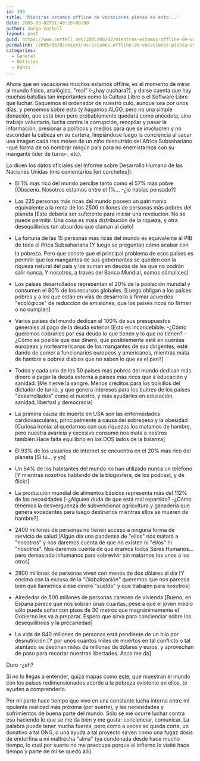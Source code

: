 ```yaml
---
id: 100
title: 'Mientras estamos offline de vacaciones piensa en esto...'
date: 2005-08-02T11:40:16+00:00
author: Jorge Cortell
layout: post
guid: https://www.cortell.net/2005/08/02/mientras-estamos-offline-de-vacaciones-piensa-esto/
permalink: /2005/08/02/mientras-estamos-offline-de-vacaciones-piensa-esto/
categories:
  - General
  - Noticias
  - Rants
---
```

Ahora que en vacaciones muchos estamos offline, es el momento de mirar al mundo fí­sico, analógico, "real" (-¿hay cuchara?), y darse cuenta que hay muchas batallas tan importantes como la Cultura Libre o el Software Libre que luchar. Saquemos el ordenador de nuestro culo, aunque sea por unos dí­as, y pensemos sobre esto (y hagamos ALGO, pero no una simple donación, que está bien pero probablemente quedará como anécdota, sino trabajo voluntario, lucha contra la corrupción, recopilar y pasar la información, presionar a polí­ticos y medios para que se involucren y no escondan la cabeza en su cartera, limpiándose luego la conciencia al sacar una imagen cada tres meses de un niño desnutrido del Africa Subsahariano -qué forma de no nombrar ningún paí­s para no enemistarnos con su mangante lider de turno-, etc).

Lo dicen los datos oficiales del Informe sobre Desarrollo Humano de las Naciones Unidas (mis comentarios [en corchetes]):

* El 1% más rico del mundo percibe tanto como el 57% más pobre [Obsceno. Nosotros estamos entre el 1%... -¿lo habí­as pensado?]
  
* Las 225 personas más ricas del mundo poseen un patrimonio equivalente a la renta de los 2500 millones de personas más pobres del planeta [Esto deberí­a ser suficiente para iniciar una revolución. No se puede permitir. Una cosa es mala distribución de la riqueza, y otra desequilibrios tan absurdos que claman al cielo]
  
* La fortuna de las 15 personas más ricas del mundo es equivalente al PIB de toda el ífrica Subsahariana [Y luego se preguntan cómo acabar con la pobreza. Pero que conste que el principal problema de esos paí­ses es permitir que los mangantes de sus gobernantes se queden con la riqueza natural del paí­s y los suman en deudas de las que no podrán salir nunca. Y nosotros, a través del Banco Mundial, somos cómplices]
  
* Los paí­ses desarrollados representan el 20% de la población mundial y consumen el 80% de los recursos globales. [Luego obligan a los paí­ses pobres y a los que están en ví­as de desarrollo a firmar acuerdos "ecológicos" de reducción de emisiones, que los paí­ses ricos no firman o no cumplen]
  
* Varios paises del mundo dedican el 100% de sus presupuestos generales al pago de la deuda exterior [Esto es inconcebible. -¿Cómo queremos cobrarles por esa deuda lo que tienen y lo que no tienen? -¿Cómo es posible que ese dinero, que posiblemente esté en cuentas europeas y norteamericanas de los mangantes de sus dirigentes, esté dando de comer a funcionarios europeos y americanos, mientras mata de hambre a pobres diablos que no saben lo que es el pan?]
  
* Todos y cada uno de los 50 paí­ses más pobres del mundo dedican más dinero a pagar la deuda externa a paises más ricos que a educación y sanidad. [Me hierve la sangre. Menos créditos para los bolsillos del dictador de turno, y que genera intereses para los buitres de los paí­ses "desarrollados" como el nuestro, y más ayudarles en educación, sanidad, libertad y democracia]
  
* La primera causa de muerte en USA son las enfermedades cardiovasculares, principalmente a causa del sobrepeso y la obesidad [Curiosa ironí­a: al quedarnos con sus riquezas los matamos de hambre, pero nuestra avaricia y excesivo consumo nos mata a nostros también.Hace falta equilibrio en los DOS lados de la balanza]
  
* El 93% de los usuarios de internet se encuentra en el 20% más rico del planeta [Sí­ tú... y yo]
  
* Un 64% de los habitantes del mundo no han utilizado nunca un teléfono [Y mientras nosotros hablando de la blogosfera, de los podcast, y de flickr]
  
* La producción mundial de alimentos básicos representa más del 112% de las necesidades [-¿Alguien duda de que está mal repartido? -¿Cómo tenemos la desverguenza de subvencionar agricultura y ganaderí­a que genera excedentes para luego destruirlos mientras ellos se mueren de hambre?]
  
* 2400 millones de personas no tienen acceso a ninguna forma de servicio de salud [Algún dí­a una pandemia de "ellos" nos matará a "nosotros" y nos daremos cuenta de que no existen ni "ellos" ni "nosotros". Nos daremos cuenta de que éramos todos Seres Humanos... pero demasiado inhumanos para sobrevivir sin matarnos los unos a los otros]
  
* 2800 millones de personas viven con menos de dos dólares al dí­a [Y encima con la excusa de la "Globalización" queremos que nos parezca bien que llamemos a ese dinero "sueldo" y que trabajen para nosotros]
  
* Alrededor de 500 millones de personas carecen de vivienda [Bueno, en España parece que nos sobran unas cuantas, pese a que el jóven medio sólo puede soñar con pisos de 30 metros que magnánimamente el Gobierno les va a preparar. Espero que sirva para concienciar sobre los desequilibrios y la precariedad]
  
* La vida de 840 millones de personas está pendiente de un hilo por desnutrición [Y por unos cuantos miles de muertos en tal conflicto o tal atentado se destinan miles de millones de dólares y euros, y aprovechan de paso para recortar nuestras libertades. Asco me da]

Duro -¿eh?
  
Si no lo llegas a entender, quizá mapas como [este](https://blog.ctrlbreak.co.uk/archives/000194.html), que muestran el mundo con los paí­ses redimensionados acorde a la pobreza existente en ellos, te ayuden a comprenderlo.

Por mi parte hace tiempo que vivo en una constante lucha interna entre mi opulente realidad más próxima (por suerte), y las necesidades y sufrimientos de buena parte del mundo. Sólo se me ocurre luchar contra eso haciendo lo que se me da bien y me gusta: concienciar, comunicar. La palabra puede tener mucha fuerza, pero como a veces se queda corta, un donativo a tal ONG, o una ayuda a tal proyecto sirven como una fugaz dosis de endorfina a mi maltrecha "alma" (ya condenada desde hace mucho tiempo, lo cual por suerte no me preocupa porque el infierno lo visité hace tiempo y parte de mí­ se quedó allí­).